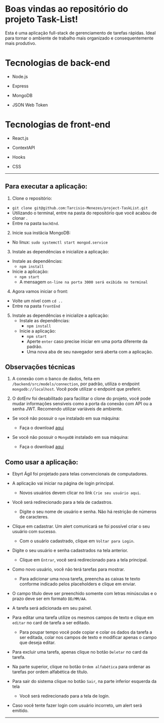 # Boas vindas ao repositório do projeto Task-List!

Esta é uma aplicação full-stack de gerenciamento de tarefas rápidas. Ideal para
tornar o ambiente de trabalho mais organizado e consequentemente mais produtivo.

# Tecnologias de back-end

  * Node.js

  * Express

  * MongoDB

  * JSON Web Token

# Tecnologias de front-end

  * React.js

  * ContextAPI

  * Hooks

  * CSS

---

## Para executar a aplicação:

1. Clone o repositório:
  * `git clone git@github.com:Tarcisio-Menezes/project-TaskList.git`
  * Utilizando o terminal, entre na pasta do repositório que você acabou de clonar .
  * Entre na pasta `backEnd`.


2. Inicie sua instâcia MongoDB:
  * No linux: `sudo systemctl start mongod.service`


3. Instale as dependências e inicialize a aplicação:
  * Instale as dependências:
    * `npm install`
  * Inicie a aplicação:
    * `npm start`
    * A mensagem `on-line na porta 3000 será exibida no terminal`


4. Agora vamos iniciar o front:
  * Volte um nível com `cd ..`
  * Entre na pasta `frontEnd`


5. Instale as dependências e inicialize a aplicação:
    * Instale as dependências:
      * `npm install`
    * Inicie a aplicação:
      * `npm start`
      * Aperte `enter` caso precise iniciar em uma porta diferente da padrão.
      * Uma nova aba de seu navegador será aberta com a aplicação.

## Observações técnicas

1. A conexão com o banco de dados, feita em `/backend/src/models/connection`, por padrão,
utiliza o endpoint `mongodb://localhost`. Você pode utilizar o endpoint que preferir.


2. O dotEnv foi desabilitado para facilitar o clone do projeto, você pode mudar informações
sensíveis como a porta da conexão com API ou a senha JWT. Recomendo utilizar variáveis de ambiente.


 * Se você não possuir o `npm` instalado em sua máquina:
   * Faça o download [aqui](https://www.npmjs.com/package/download)

 * Se você não possuir o `MongoDB` instalado em sua máquina:
   * Faça o download [aqui](https://www.mongodb.com/try/download/community)

## Como usar a aplicação:

* Ebyrt Ágil foi projetado para telas convencionais de computadores.

* A aplicação vai iniciar na página de login principal.
  * Novos usuários devem clicar no link `Crie seu usuário aqui`.

* Você será redirecionado para a tela de cadastros.
  * Digite o seu nome de usuário e senha. Não há restrição de números de caracteres.

* Clique em cadastrar. Um alert comunicará se foi possível criar o seu usuário com sucesso.
  * Com o usuário cadastrado, clique em `Voltar para Login`.

* Digite o seu usuário e senha cadastrados na tela anterior.
  * Clique em `Entrar`, você será redirecionado para a tela principal.

* Como novo usuário, você não terá tarefas para mostrar.
  * Para adicionar uma nova tarefa, preencha as caixas te texto conforme indicado pelos placeholders e clique em enviar.

* O campo título deve ser preenchido somente com letras minúsculas e o prazo deve ser em formato `DD/MM/AA`.

* A tarefa será adicionada em seu painel.

* Para editar uma tarefa utilize os mesmos campos de texto e clique em `editar` no card de tarefa a ser editado.
  * Para poupar tempo você pode copiar e colar os dados da tarefa a ser editada, colar nos campos de texto e modificar apenas o campo que deseja editar.

* Para excluir uma tarefa, apenas clique no botão `Deletar` no card da tarefa.

* Na parte superior, clique no botão `Ordem alfabética` para ordenar as tarefas por ordem alfabética de título.

* Para sair do sistema clique no botão `Sair`, na parte inferior esquerda da tela
  * Você será redirecionado para a tela de login.
  
* Caso você tente fazer login com usuário incorreto, um alert será emitido.

---
